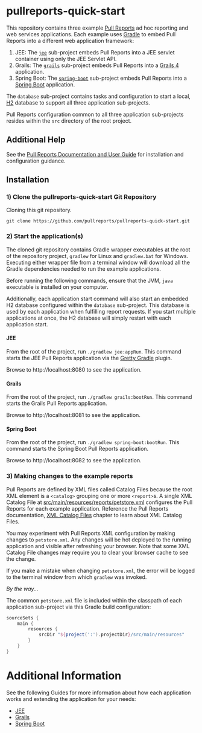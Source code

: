 # pullreports-quick-start

This repository contains three example [Pull Reports](https://www.pullreports.com) ad hoc reporting and web services applications. Each example uses [Gradle](https://gradle.org) to embed Pull Reports into a different web application framework:

1. JEE: The [`jee`](/jee) sub-project embeds Pull Reports into a JEE servlet container using only the JEE Servlet API.
1. Grails: The [`grails`](/grails) sub-project embeds Pull Reports into a [Grails 4](https://grails.org) application.
1. Spring Boot: The [`spring-boot`](/spring-boot) sub-project embeds Pull Reports into a [Spring Boot](https://projects.spring.io/spring-boot/) application. 

The `database` sub-project contains tasks and configuration to start a local, [H2](http://www.h2database.com) database to support all three application sub-projects.

Pull Reports configuration common to all three application sub-projects resides within the `src` directory of the root project.

## Additional Help

See the [Pull Reports Documentation and User Guide](https://www.pullreports.com/docs/) for installation and configuration guidance.

## Installation

### 1) Clone the pullreports-quick-start Git Repository

Cloning this git repository.

`git clone https://github.com/pullreports/pullreports-quick-start.git`

### 2) Start the application(s)

The cloned git repository contains Gradle wrapper executables at the root of the repository project, `gradlew` for Linux and `gradlew.bat` for Windows. Executing either wrapper file from a terminal window will download all the Gradle dependencies needed to run the example applications.

Before running the following commands, ensure that the JVM, `java` executable is installed on your computer.

Additionally, each application start command will also start an embedded H2 database configured within the `database` sub-project. This database is used by each application when fulfilling report requests. If you start multiple applications at once, the H2 database will simply restart with each application start.

#### JEE

From the root of the project, run `./gradlew jee:appRun`. This command starts the JEE Pull Reports application via the [Gretty Gradle](http://akhikhl.github.io/gretty-doc/index.html) plugin.

Browse to http://localhost:8080 to see the application.

#### Grails

From the root of the project, run `./gradlew grails:bootRun`. This command starts the Grails Pull Reports application.

Browse to http://localhost:8081 to see the application.

#### Spring Boot

From the root of the project, run `./gradlew spring-boot:bootRun`. This command starts the Spring Boot Pull Reports application.

Browse to http://localhost:8082 to see the application.

### 3) Making changes to the example reports

Pull Reports are defined by XML files called Catalog Files because the root XML element is a `<catalog>` grouping one or more `<report>`s. A single XML Catalog File at [src/main/resources/reports/petstore.xml](src/main/resources/reports/petstore.xml) configures the Pull Reports for each example application. Reference the Pull Reports documentation, [XML Catalog Files](https://www.pullreports.com/docs/latest/schema/intro.html) chapter to learn about XML Catalog Files.

You may experiment with Pull Reports XML configuration by making changes to `petstore.xml`. Any changes will be hot deployed to the running application and visible after refreshing your browser. Note that some XML Catalog File changes may require you to clear your browser cache to see the change.

If you make a mistake when changing `petstore.xml`, the error will be logged to the terminal window from which `gradlew` was invoked. 

*By the way...*

The common `petstore.xml` file is included within the classpath of each application sub-project via this Gradle build configuration: 

```groovy
sourceSets {
    main {
        resources {
            srcDir "${project(':').projectDir}/src/main/resources"
        }
    }
}
```

# Additional Information

See the following Guides for more information about how each application works and extending the application for your needs:

* [JEE](jee)
* [Grails](grails)
* [Spring Boot](spring-boot)
